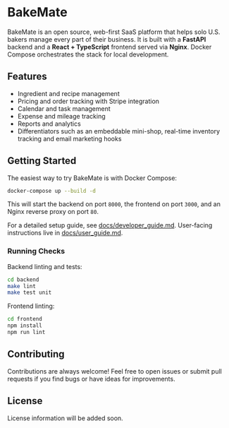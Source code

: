 # BakeMate

BakeMate is an open source, web-first SaaS platform that helps solo U.S. bakers manage every part of their business. It is built with a **FastAPI** backend and a **React + TypeScript** frontend served via **Nginx**. Docker Compose orchestrates the stack for local development.

## Features

- Ingredient and recipe management
- Pricing and order tracking with Stripe integration
- Calendar and task management
- Expense and mileage tracking
- Reports and analytics
- Differentiators such as an embeddable mini-shop, real-time inventory tracking and email marketing hooks

## Getting Started

The easiest way to try BakeMate is with Docker Compose:

```bash
docker-compose up --build -d
```

This will start the backend on port `8000`, the frontend on port `3000`, and an Nginx reverse proxy on port `80`.

For a detailed setup guide, see [docs/developer_guide.md](docs/developer_guide.md). User-facing instructions live in [docs/user_guide.md](docs/user_guide.md).

### Running Checks

Backend linting and tests:

```bash
cd backend
make lint
make test unit
```

Frontend linting:

```bash
cd frontend
npm install
npm run lint
```

## Contributing

Contributions are always welcome! Feel free to open issues or submit pull requests if you find bugs or have ideas for improvements.

## License

License information will be added soon.
